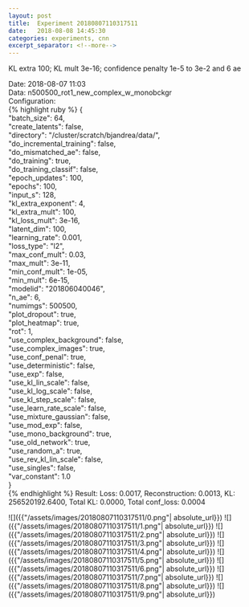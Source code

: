 ```yaml
---
layout: post
title:  Experiment 20180807110317511
date:   2018-08-08 14:45:30
categories: experiments, cnn
excerpt_separator: <!--more-->
---
```

KL extra 100; KL mult 3e-16; confidence penalty 1e-5 to 3e-2 and 6 ae  

 <!--more-->
Date: 2018-08-07 11:03  
Data: n500500_rot1_new_complex_w_monobckgr  
Configuration:   
{% highlight ruby %}
{  
    "batch_size": 64,   
    "create_latents": false,   
    "directory": "/cluster/scratch/bjandrea/data/",   
    "do_incremental_training": false,   
    "do_mismatched_ae": false,   
    "do_training": true,   
    "do_training_classif": false,   
    "epoch_updates": 100,   
    "epochs": 100,   
    "input_s": 128,   
    "kl_extra_exponent": 4,   
    "kl_extra_mult": 100,   
    "kl_loss_mult": 3e-16,   
    "latent_dim": 100,   
    "learning_rate": 0.001,   
    "loss_type": "l2",   
    "max_conf_mult": 0.03,   
    "max_mult": 3e-11,   
    "min_conf_mult": 1e-05,   
    "min_mult": 6e-15,   
    "modelid": "201806040046",   
    "n_ae": 6,   
    "numimgs": 500500,   
    "plot_dropout": true,   
    "plot_heatmap": true,   
    "rot": 1,   
    "use_complex_background": false,   
    "use_complex_images": true,   
    "use_conf_penal": true,   
    "use_deterministic": false,   
    "use_exp": false,   
    "use_kl_lin_scale": false,   
    "use_kl_log_scale": false,   
    "use_kl_step_scale": false,   
    "use_learn_rate_scale": false,   
    "use_mixture_gaussian": false,   
    "use_mod_exp": false,   
    "use_mono_background": true,   
    "use_old_network": true,   
    "use_random_a": true,   
    "use_rev_kl_lin_scale": false,   
    "use_singles": false,   
    "var_constant": 1.0  
}  
{% endhighlight %}
Result: Loss: 0.0017, Reconstruction: 0.0013, KL: 256520192.6400, Total KL: 0.0000,  Total conf_loss: 0.0004  

![]({{"/assets/images/20180807110317511/0.png"| absolute_url}})
![]({{"/assets/images/20180807110317511/1.png"| absolute_url}})
![]({{"/assets/images/20180807110317511/2.png"| absolute_url}})
![]({{"/assets/images/20180807110317511/3.png"| absolute_url}})
![]({{"/assets/images/20180807110317511/4.png"| absolute_url}})
![]({{"/assets/images/20180807110317511/5.png"| absolute_url}})
![]({{"/assets/images/20180807110317511/6.png"| absolute_url}})
![]({{"/assets/images/20180807110317511/7.png"| absolute_url}})
![]({{"/assets/images/20180807110317511/8.png"| absolute_url}})
![]({{"/assets/images/20180807110317511/9.png"| absolute_url}})

